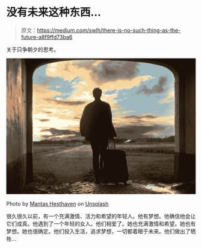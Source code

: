 # 没有未来这种东西…

> 原文：<https://medium.com/swlh/there-is-no-such-thing-as-the-future-a8f9ffd73ba6>

关于只争朝夕的思考。

![](img/8c57a45fcd51099ad91db2c702e02586.png)

Photo by [Mantas Hesthaven](https://unsplash.com/@mantashesthaven?utm_source=medium&utm_medium=referral) on [Unsplash](https://unsplash.com?utm_source=medium&utm_medium=referral)

很久很久以前，有一个充满激情、活力和希望的年轻人。他有梦想。他确信他会让它们成真。他遇到了一个年轻的女人。他们相爱了。她也充满激情和希望。她也有梦想。她也很确定。他们投入生活，追求梦想，一切都着眼于未来。他们做出了牺牲…